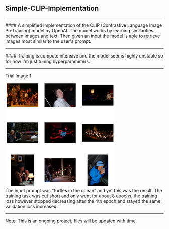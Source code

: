 ## Simple-CLIP-Implementation
<hr/>
#### A simplified Implementation of the CLIP (Contrastive Language Image PreTraining) model by OpenAI. The model works by learning similarities between images and text. Then given an input the model is able to retrieve images most similar to the user's prompt.
<hr/>
#### Training is compute intensive and the model seems highly unstable so for now I'm just tuning hyperparameters.
<hr/>

Trial Image 1
<div>
<img src="images/image1.png" width="350">
</div>
 The input prompt was "turtles in the ocean" and yet this was the result.
 The training task was cut short and only went for about 8 epochs, the training loss however stopped decreasing after the 4th epoch and stayed the same; validation loss increased.



-------------------------------------------------------------------------------------------------------------
Note: This is an ongoing project, files will be updated with time.
